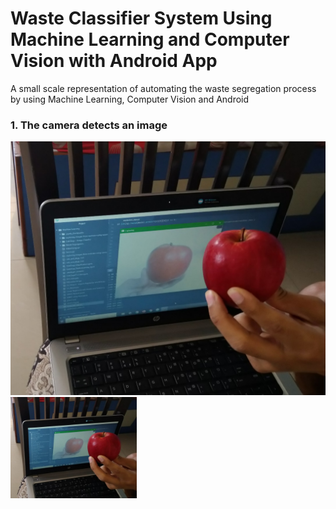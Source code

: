   # Waste Classifier System Using Machine Learning and Computer Vision with Android App
A small scale representation of automating the waste segregation process by using Machine Learning, Computer Vision and Android 




### 1. The camera detects an image
![image](/images/show.png)
<img src = "images/show.png" width = "40%">

